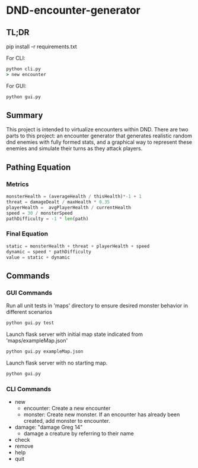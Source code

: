 # DND-encounter-generator

## TL;DR

pip install -r requirements.txt

For CLI:

```cmd
python cli.py
> new encounter
```

For GUI:

```cmd
python gui.py
```

## Summary

This project is intended to virtualize encounters within DND. There are two parts to this project: an encounter generator that generates realistic random dnd enemies with fully formed stats, and a graphical way to represent these enemies and simulate their turns as they attack players.

## Pathing Equation

### Metrics

```python
monsterHealth = (averageHealth / thisHealth)*-1 + 1
threat = damageDealt / maxHealth * 0.35
playerHealth =  avgPlayerHealth / currentHealth
speed = 30 / monsterSpeed
pathDifficulty = -1 * len(path)
```

### Final Equation

```python
static = monsterHealth + threat + playerHealth + speed
dynamic = speed * pathDifficulty
value = static + dynamic
```

## Commands

### GUI Commands

Run all unit tests in 'maps' directory to ensure desired monster behavior in different scenarios

```cmd
python gui.py test
```

Launch flask server with initial map state indicated from 'maps/exampleMap.json'

```cmd
python gui.py exampleMap.json
```

Launch flask server with no starting map.

```cmd
python gui.py
```

### CLI Commands

* new
  * encounter: Create a new encounter
  * monster: Create new monster. If an encounter has already been created, add monster to encounter.
* damage: "damage Greg 14"
  * damage a creature by referring to their name
* check
* remove
* help
* quit
